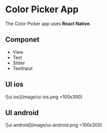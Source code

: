# Color Picker App
The Color Picker app uses **React Native**. 

## Componet
- View
- Text
- Slider
- TextInput

## UI ios
![ui ios](image/ui-ios.png =100x300)

## UI android
![ui android](image/ui-android.png =100x300)
